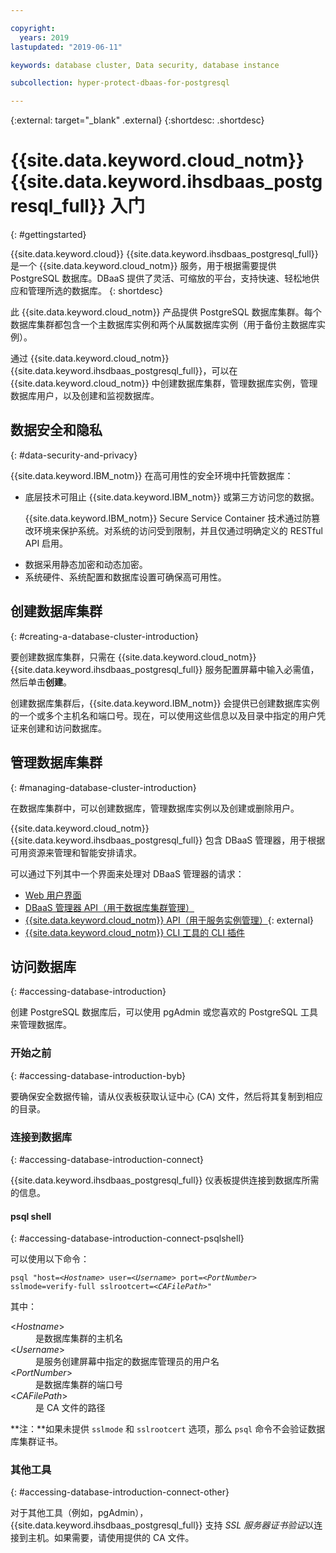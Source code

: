 ```yaml
---

copyright:
  years: 2019
lastupdated: "2019-06-11"

keywords: database cluster, Data security, database instance

subcollection: hyper-protect-dbaas-for-postgresql

---
```


{:external: target="_blank" .external}
{:shortdesc: .shortdesc}

# {{site.data.keyword.cloud_notm}} {{site.data.keyword.ihsdbaas_postgresql_full}} 入门
{: #gettingstarted}

{{site.data.keyword.cloud}} {{site.data.keyword.ihsdbaas_postgresql_full}} 是一个 {{site.data.keyword.cloud_notm}} 服务，用于根据需要提供 PostgreSQL 数据库。DBaaS 提供了灵活、可缩放的平台，支持快速、轻松地供应和管理所选的数据库。
{: shortdesc}

此 {{site.data.keyword.cloud_notm}} 产品提供 PostgreSQL 数据库集群。每个数据库集群都包含一个主数据库实例和两个从属数据库实例（用于备份主数据库实例）。

通过 {{site.data.keyword.cloud_notm}} {{site.data.keyword.ihsdbaas_postgresql_full}}，可以在 {{site.data.keyword.cloud_notm}} 中创建数据库集群，管理数据库实例，管理数据库用户，以及创建和监视数据库。

## 数据安全和隐私
{: #data-security-and-privacy}

{{site.data.keyword.IBM_notm}} 在高可用性的安全环境中托管数据库：
<ul>
<li>底层技术可阻止 {{site.data.keyword.IBM_notm}} 或第三方访问您的数据。<p>{{site.data.keyword.IBM_notm}} Secure Service Container 技术通过防篡改环境来保护系统。对系统的访问受到限制，并且仅通过明确定义的 RESTful API 启用。</p></li>
<li>数据采用静态加密和动态加密。</li>
<li>系统硬件、系统配置和数据库设置可确保高可用性。</li>
</ul>

<!--
For more information, watch:

- [Data security and privacy using {{site.data.keyword.cloud_notm}} {{site.data.keyword.ihsdbaas_full}} - English version](https://www.youtube.com/watch?v=__IBP727IL8){: external}
- [Data security and privacy using {{site.data.keyword.cloud_notm}} {{site.data.keyword.ihsdbaas_full}} - Chinese version](https://v.youku.com/v_show/id_XMzc3ODQzMzYwMA==.html){: external}
-->

## 创建数据库集群
{: #creating-a-database-cluster-introduction}

要创建数据库集群，只需在 {{site.data.keyword.cloud_notm}} {{site.data.keyword.ihsdbaas_postgresql_full}} 服务配置屏幕中输入必需值，然后单击**创建**。

创建数据库集群后，{{site.data.keyword.IBM_notm}} 会提供已创建数据库实例的一个或多个主机名和端口号。现在，可以使用这些信息以及目录中指定的用户凭证来创建和访问数据库。

## 管理数据库集群
{: #managing-database-cluster-introduction}

在数据库集群中，可以创建数据库，管理数据库实例以及创建或删除用户。

{{site.data.keyword.cloud_notm}} {{site.data.keyword.ihsdbaas_postgresql_full}} 包含 DBaaS 管理器，用于根据可用资源来管理和智能安排请求。

可以通过下列其中一个界面来处理对 DBaaS 管理器的请求：

- [Web 用户界面](/docs/services/hyper-protect-dbaas-for-postgresql?topic=hyper-protect-dbaas-for-postgresql-dbaas_webui_service)
- [DBaaS 管理器 API（用于数据库集群管理）](/docs/services/hyper-protect-dbaas-for-postgresql?topic=hyper-protect-dbaas-for-postgresql-gen_inst_mgr_apis)
- [{{site.data.keyword.cloud_notm}} API（用于服务实例管理）](https://{DomainName}/apidocs/hyperp-dbaas){: external}
- [{{site.data.keyword.cloud_notm}} CLI 工具的 CLI 插件](/docs/services/hyper-protect-dbaas-for-postgresql?topic=hyper-protect-dbaas-for-postgresql-install-ibm-cli)


## 访问数据库
{: #accessing-database-introduction}

创建 PostgreSQL 数据库后，可以使用 pgAdmin 或您喜欢的 PostgreSQL 工具来管理数据库。

### 开始之前
{: #accessing-database-introduction-byb}

要确保安全数据传输，请从仪表板获取认证中心 (CA) 文件，然后将其复制到相应的目录。

### 连接到数据库
{: #accessing-database-introduction-connect}

{{site.data.keyword.ihsdbaas_postgresql_full}} 仪表板提供连接到数据库所需的信息。

#### psql shell
{: #accessing-database-introduction-connect-psqlshell}

可以使用以下命令：
<pre><code class="hljs">psql "host=&lt;<em>Hostname</em>&gt; user=&lt;<em>Username</em>&gt; port=&lt;<em>PortNumber</em>&gt; sslmode=verify-full sslrootcert=&lt;<em>CAFilePath</em>&gt;"</code></pre>
其中：<dl>
  <dt> &lt;<em>Hostname</em>&gt; </dt>
    <dd> 是数据库集群的主机名</dd>
  <dt> &lt;<em>Username</em>&gt; </dt>
    <dd> 是服务创建屏幕中指定的数据库管理员的用户名</dd>
  <dt> &lt;<em>PortNumber</em>&gt; </dt>
    <dd> 是数据库集群的端口号</dd>
  <dt> &lt;<em>CAFilePath</em>&gt; </dt>
    <dd> 是 CA 文件的路径</dd>  
</dl>

**注：**如果未提供 `sslmode` 和 `sslrootcert` 选项，那么 `psql` 命令不会验证数据库集群证书。

### 其他工具
{: #accessing-database-introduction-connect-other}

对于其他工具（例如，pgAdmin），{{site.data.keyword.ihsdbaas_postgresql_full}} 支持 *SSL 服务器证书验证*以连接到主机。如果需要，请使用提供的 CA 文件。

